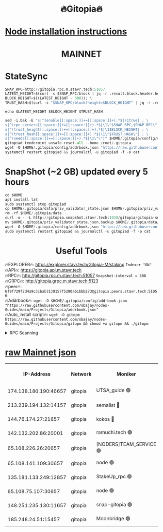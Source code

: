 <h1 align="center"> 🔥Gitopia🔥</h1>

[Node installation instructions](https://github.com/obajay/nodes-Guides/tree/main/Projects/Gitopia)
=

<h1 align="center"> MAINNET</h1>

# StateSync
```python
SNAP_RPC=http://gitopia.rpc.m.stavr.tech:51057
LATEST_HEIGHT=$(curl -s $SNAP_RPC/block | jq -r .result.block.header.height); \
BLOCK_HEIGHT=$((LATEST_HEIGHT - 300)); \
TRUST_HASH=$(curl -s "$SNAP_RPC/block?height=$BLOCK_HEIGHT" | jq -r .result.block_id.hash)

echo $LATEST_HEIGHT $BLOCK_HEIGHT $TRUST_HASH

sed -i.bak -E "s|^(enable[[:space:]]+=[[:space:]]+).*$|\1true| ; \
s|^(rpc_servers[[:space:]]+=[[:space:]]+).*$|\1\"$SNAP_RPC,$SNAP_RPC\"| ; \
s|^(trust_height[[:space:]]+=[[:space:]]+).*$|\1$BLOCK_HEIGHT| ; \
s|^(trust_hash[[:space:]]+=[[:space:]]+).*$|\1\"$TRUST_HASH\"| ; \
s|^(seeds[[:space:]]+=[[:space:]]+).*$|\1\"\"|" $HOME/.gitopia/config/config.toml
gitopiad tendermint unsafe-reset-all --home /root/.gitopia
wget -O $HOME/.gitopia/config/addrbook.json "https://raw.githubusercontent.com/obajay/nodes-Guides/main/Projects/Gitopia/addrbook.json"
systemctl restart gitopiad && journalctl -u gitopiad -f -o cat
```
# SnapShot (~2 GB) updated every 5 hours
```python
cd $HOME
apt install lz4
sudo systemctl stop gitopiad
cp $HOME/.gitopia/data/priv_validator_state.json $HOME/.gitopia/priv_validator_state.json.backup
rm -rf $HOME/.gitopia/data
curl -o - -L http://gitopia.snapshot.stavr.tech:1030/gitopia/gitopia-snap.tar.lz4 | lz4 -c -d - | tar -x -C $HOME/.gitopia --strip-components 2
mv $HOME/.gitopia/priv_validator_state.json.backup $HOME/.gitopia/data/priv_validator_state.json
wget -O $HOME/.gitopia/config/addrbook.json "https://raw.githubusercontent.com/obajay/nodes-Guides/main/Projects/Gitopia/addrbook.json"
sudo systemctl restart gitopiad && journalctl -u gitopiad -f -o cat
```
 <h1 align="center"> Useful Tools</h1>

🔥EXPLORER🔥:      https://explorer.stavr.tech/Gitopia-M/staking  `Indexer "ON"` \
🔥API🔥: 			 		 https://gitopia.api.m.stavr.tech \
🔥RPC🔥:           http://gitopia.rpc.m.stavr.tech:51057              `Snapshot-interval = 300` \
🔥GRPC🔥:          http://gitopia.grpc.m.stavr.tech:5123 \
🔥peer🔥:					 `6f9f729f2d4a9c3cbab3130157f5200a61bbb273@gitopia.peers.stavr.tech:51056` \
🔥Addrbook🔥:    ```wget -O $HOME/.gitopia/config/addrbook.json "https://raw.githubusercontent.com/obajay/nodes-Guides/main/Projects/Gitopia/addrbook.json"``` \
🔥Auto_install script🔥: ```wget -O gitopm https://raw.githubusercontent.com/obajay/nodes-Guides/main/Projects/Gitopia/gitopm && chmod +x gitopm && ./gitopm```


<details>
<summary>RPC Scanning</summary>

<h2 align="center"> We scan nodes in real time every 4 hours. And we provide the final result of RPC endpoints.
We cannot influence the operation of these nodes in any way. </h2>


```python
If Voting Power is higher than 0 --> then the Node is a validator of the network and may be subject to attack and be a potential threat to the chain.
```
```python
We marked such validators with a red symbol
```

</details>

[raw Mainnet json](https://rpc-check.gitopm.stavr.tech/gitopm/rpc-gitopm-result.json)
=

<table><tr><th>IP-Address</th><th>Network</th><th>Moniker</th><th>Latest Block Height</th><th>Earliest Block Height</th><th>Catching Up</th><th>Voting Power</th><th>Scan Time</th></tr><tr><td>174.138.180.190:46657</td><td>gitopia</td><td>UTSA_guide 🟢</td><td>9875762</td><td>6071990</td><td>False</td><td>0</td><td>2023-11-29T20:15:16.453302088UTC</td></tr><tr><td>213.239.194.132:14157</td><td>gitopia</td><td>semalist 🔴</td><td>9875772</td><td>6071990</td><td>False</td><td>428777</td><td>2023-11-29T20:15:36.136200935UTC</td></tr><tr><td>144.76.174.27:21657</td><td>gitopia</td><td>kokos 🔴</td><td>9875782</td><td>6071990</td><td>False</td><td>936373</td><td>2023-11-29T20:15:52.094429209UTC</td></tr><tr><td>142.132.202.86:20001</td><td>gitopia</td><td>ramuchi.tech 🟢</td><td>9875779</td><td>6548337</td><td>False</td><td>0</td><td>2023-11-29T20:15:47.381475679UTC</td></tr><tr><td>65.108.226.26:20657</td><td>gitopia</td><td>[NODERS]TEAM_SERVICE 🟢</td><td>9875791</td><td>6846001</td><td>False</td><td>0</td><td>2023-11-29T20:16:07.253890195UTC</td></tr><tr><td>65.108.141.109:30657</td><td>gitopia</td><td>node 🟢</td><td>9875779</td><td>6931333</td><td>False</td><td>0</td><td>2023-11-29T20:15:46.795879137UTC</td></tr><tr><td>135.181.133.249:12857</td><td>gitopia</td><td>StakeUp_rpc 🟢</td><td>9875780</td><td>8010001</td><td>False</td><td>0</td><td>2023-11-29T20:15:47.699820407UTC</td></tr><tr><td>65.108.75.107:30657</td><td>gitopia</td><td>node 🟢</td><td>9875787</td><td>8802845</td><td>False</td><td>0</td><td>2023-11-29T20:16:00.749356589UTC</td></tr><tr><td>148.251.235.130:11657</td><td>gitopia</td><td>snap-gitopia 🟢</td><td>9875779</td><td>9516001</td><td>False</td><td>0</td><td>2023-11-29T20:15:47.148090047UTC</td></tr><tr><td>185.248.24.51:15457</td><td>gitopia</td><td>Moonbridge 🟢</td><td>9875772</td><td>9781501</td><td>False</td><td>0</td><td>2023-11-29T20:15:35.897272121UTC</td></tr></table>
